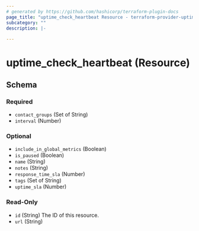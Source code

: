```yaml
---
# generated by https://github.com/hashicorp/terraform-plugin-docs
page_title: "uptime_check_heartbeat Resource - terraform-provider-uptime"
subcategory: ""
description: |-
  
---
```


# uptime_check_heartbeat (Resource)





<!-- schema generated by tfplugindocs -->
## Schema

### Required

- `contact_groups` (Set of String)
- `interval` (Number)

### Optional

- `include_in_global_metrics` (Boolean)
- `is_paused` (Boolean)
- `name` (String)
- `notes` (String)
- `response_time_sla` (Number)
- `tags` (Set of String)
- `uptime_sla` (Number)

### Read-Only

- `id` (String) The ID of this resource.
- `url` (String)


